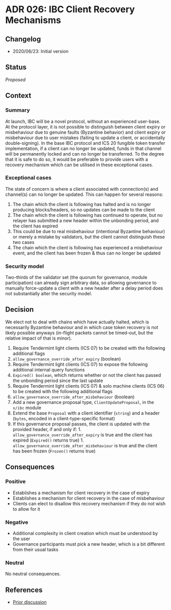 # ADR 026: IBC Client Recovery Mechanisms

## Changelog

- 2020/06/23: Initial version

## Status

*Proposed*

## Context

### Summary

At launch, IBC will be a novel protocol, without an experienced user-base. At the protocol layer, it is not possible to distinguish between client expiry or misbehaviour due to genuine faults (Byzantine behavior) and client expiry or misbehaviour due to user mistakes (failing to update a client, or accidentally double-signing). In the base IBC protocol and ICS 20 fungible token transfer implementation, if a client can no longer be updated, funds in that channel will be permanently locked and can no longer be transferred. To the degree that it is safe to do so, it would be preferable to provide users with a recovery mechanism which can be utilised in these exceptional cases.

### Exceptional cases

The state of concern is where a client associated with connection(s) and channel(s) can no longer be updated. This can happen for several reasons:

1. The chain which the client is following has halted and is no longer producing blocks/headers, so no updates can be made to the client
1. The chain which the client is following has continued to operate, but no relayer has submitted a new header within the unbonding period, and the client has expired
  1. This could be due to real misbehaviour (intentional Byzantine behaviour) or merely a mistake by validators, but the client cannot distinguish these two cases
1. The chain which the client is following has experienced a misbehaviour event, and the client has been frozen & thus can no longer be updated

### Security model

Two-thirds of the validator set (the quorum for governance, module participation) can already sign arbitrary data, so allowing governance to manually force-update a client with a new header after a delay period does not substantially alter the security model.

## Decision

We elect not to deal with chains which have actually halted, which is necessarily Byzantine behaviour and in which case token recovery is not likely possible anyways (in-flight packets cannot be timed-out, but the relative impact of that is minor).

1. Require Tendermint light clients (ICS 07) to be created with the following additional flags
  1. `allow_governance_override_after_expiry` (boolean)
1. Require Tendermint light clients (ICS 07) to expose the following additional internal query functions
  1. `Expired() boolean`, which returns whether or not the client has passed the unbonding period since the last update
1. Require Tendermint light clients (ICS 07) & solo machine clients (ICS 06) to be created with the following additional flags
  1. `allow_governance_override_after_misbehaviour` (boolean)
1. Add a new governance proposal type, `ClientUpdateProposal`, in the `x/ibc` module
  1. Extend the base `Proposal` with a client identifier (`string`) and a header (`bytes`, encoded in a client-type-specific format)
  1. If this governance proposal passes, the client is updated with the provided header, if and only if:
    1. `allow_governance_override_after_expiry` is true and the client has expired (`Expired()` returns true)
    1. `allow_governance_override_after_misbehaviour` is true and the client has been frozen (`Frozen()` returns true)

## Consequences

### Positive

- Establishes a mechanism for client recovery in the case of expiry
- Establishes a mechanism for client recovery in the case of misbehaviour
- Clients can elect to disallow this recovery mechanism if they do not wish to allow for it

### Negative

- Additional complexity in client creation which must be understood by the user
- Governance participants must pick a new header, which is a bit different from their usual tasks

### Neutral

No neutral consequences.

## References

- [Prior discussion](https://github.com/cosmos/ics/issues/421)
